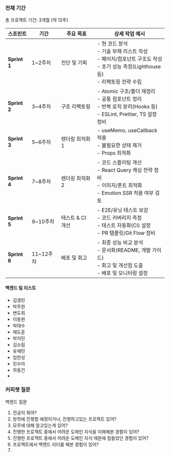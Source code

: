 
### 전체 기간

총 프로젝트 기간: 3개월 (약 12주)

| 스프린트         | 기간      | 주요 목표       | 상세 작업 예시                                                                                     |
| ------------ | ------- | ----------- | -------------------------------------------------------------------------------------------- |
| **Sprint 1** | 1~2주차   | 진단 및 기획     | - 현 코드 분석<br>- 기술 부채 리스트 작성<br>- 페이지/컴포넌트 구조도 작성<br>- 초기 성능 측정(Lighthouse 등)<br>- 리팩토링 전략 수립 |
| **Sprint 2** | 3~4주차   | 구조 리팩토링     | - Atomic 구조/폴더 재정리<br>- 공통 컴포넌트 정리<br>- 반복 로직 분리(Hooks 등)<br>- ESLint, Prettier, TS 설정 정비    |
| **Sprint 3** | 5~6주차   | 렌더링 최적화 1   | - useMemo, useCallback 적용<br>- 불필요한 상태 제거<br>- Props 최적화                                     |
| **Sprint 4** | 7~8주차   | 렌더링 최적화 2   | - 코드 스플리팅 개선<br>- React Query 캐싱 전략 정비<br>- 이미지/폰트 최적화<br>- Emotion SSR 적용 여부 검토             |
| **Sprint 5** | 9~10주차  | 테스트 & CI 개선 | - E2E/유닛 테스트 보강<br>- 코드 커버리지 측정<br>- 테스트 자동화(CI) 설정<br>- PR 템플릿/Git Flow 정비                  |
| **Sprint 6** | 11~12주차 | 배포 및 회고     | - 최종 성능 비교 분석<br>- 문서화(README, 개발 가이드)<br>- 회고 및 개선점 도출<br>- 배포 및 모니터링 설정                    |

#### 백엔드 팀 리스트

- 김경민
- 박주원
- 변도휘
- 이동현
- 박태수
- 채도훈
- 박지민
- 김소림
- 유재민
- 임한성
- 민수아
- 하동건
- 

### 커피챗 질문

백엔드 질문
1. 전공이 뭐야?
2. 방학에 진행할 예정이거나, 진행하고있는 프로젝트 있어?
3. 모주에 대해 알고있는게 있어?
4. 진행한 프로젝트 중에서 어려운 도메인 지식을 이해해본 경험이 있어?
5. 진행한 프로젝트 중에서 어려운 도메인 지식 때문에 힘들었던 경험이 있어?
6. 프로젝트에서 백엔드 리더를 해본 경험이 있어?
7. 